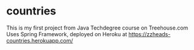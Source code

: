 # countries
This is my first project from Java Techdegree course on Treehouse.com
Uses Spring Framework, deployed on Heroku at https://zzheads-countries.herokuapp.com/
